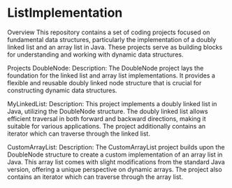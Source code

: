 # ListImplementation

Overview
This repository contains a set of coding projects focused on fundamental data structures, particularly the implementation of a doubly linked list and an array list in Java. 
These projects serve as building blocks for understanding and working with dynamic data structures.

Projects
DoubleNode:
Description: The DoubleNode project lays the foundation for the linked list and array list implementations. 
It provides a flexible and reusable doubly linked node structure that is crucial for constructing dynamic data structures.

MyLinkedList:
Description: This project implements a doubly linked list in Java, utilizing the DoubleNode structure. 
The doubly linked list allows efficient traversal in both forward and backward directions, making it suitable for various applications. 
The project additionally contains an iterator which can traverse through the linked list.

CustomArrayList:
Description: The CustomArrayList project builds upon the DoubleNode structure to create a custom implementation of an array list in Java. 
This array list comes with slight modifications from the standard Java version, offering a unique perspective on dynamic arrays. 
The project also contains an iterator which can traverse through the array list.

